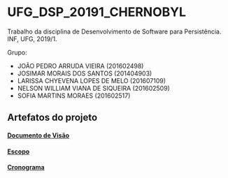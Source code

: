 # UFG_DSP_20191_CHERNOBYL

Trabalho da disciplina de Desenvolvimento de Software para Persistência. INF, UFG, 2019/1.

Grupo:

- JOÃO PEDRO ARRUDA VIEIRA (201602498)
- JOSIMAR MORAIS DOS SANTOS (201404903)
- LARISSA CHYEVENA LOPES DE MELO (201607109)
- NELSON WILLIAM VIANA DE SIQUEIRA (201602509)
- SOFIA MARTINS MORAES (201602517)

## Artefatos do projeto

#### [Documento de Visão](https://docs.google.com/document/d/1yf0WGvVWtar6l2SbZavi1od1VAaCaFhOjFU0mquFC2A/edit?usp=sharing)
#### [Escopo](https://github.com/NelsonWilliam/UFG_DSP_20191_CHERNOBYL/blob/master/Documentos/Escopo.md)
#### [Cronograma](https://docs.google.com/spreadsheets/d/1RTkmBAa0iqXLzs1RLG9XHIV6dK4q_zkzTWgGgMXveKg/edit?usp=sharing)
